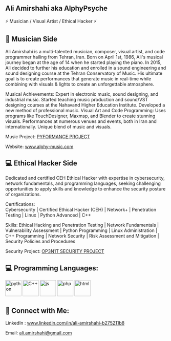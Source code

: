 ## Ali Amirshahi aka AlphyPsyche

⚡ Musician / Visual Artist / Ethical Hacker ⚡


## 🎵 Musician Side 
Ali Amirshahi is a multi-talented musician, composer, visual artist, and code programmer hailing from Tehran, Iran. Born on April 1st, 1986, Ali's musical journey began at the age of 14 when he started playing the piano. In 2015, Ali decided to further his education and enrolled in a sound engineering and sound designing course at the Tehran Conservatory of Music. His ultimate goal is to create performances that generate music in real-time while combining with visuals & lights to create an unforgettable atmosphere.

Musical Achievements:
Expert in electronic music, sound designing, and industrial music.
Started teaching music production and sound/VST designing courses at the Nahavand Higher Education Institute.
Developed a new method of professional music.
Visual Art and Code Programming:
Uses programs like TouchDesigner, Maxmsp, and Blender to create stunning visuals.
Performances at numerous venues and events, both in Iran and internationally.
Unique blend of music and visuals.

Music Project: 
[PYFORMANCE PROJECT](https://github.com/Pyformance)

Website: www.alphy-music.com


## 💻 Ethical Hacker Side 
Dedicated and certified CEH Ethical Hacker with expertise in cybersecurity, network fundamentals, and programming languages, seeking challenging opportunities to apply skills and knowledge to enhance the security posture of organizations.

Certifications:  
Cybersecurity | Certified Ethical Hacker (CEH) | Network+ | Penetration Testing | Linux | Python Advanced | C++

Skills:
Ethical Hacking and Penetration Testing | Network Fundamentals | Vulnerability Assessment | Python Programming | Linux Administration | C++ Programming | Network Security | Risk Assessment and Mitigation | Security Policies and Procedures

Security Project: 
[OP3N1T SECURITY PROJECT](https://github.com/OP3N1T-SECURITY)


## 💻 Programming Languages: 
<img src="https://cdn.worldvectorlogo.com/logos/python-4.svg" alt="python" width="50" height="50" /> <img src="https://cdn.worldvectorlogo.com/logos/c.svg" alt="C++" width="50" height="50" /> <img src="https://cdn.worldvectorlogo.com/logos/logo-javascript.svg" alt="js" width="50" height="50" /> <img src="https://cdn.worldvectorlogo.com/logos/php-1.svg" alt="php" width="50" height="50" /> <img src="https://cdn.worldvectorlogo.com/logos/html-1.svg" alt="html" width="50" height="50" /> 


## 🔗 Connect with Me:
LinkedIn : www.linkedin.com/in/ali-amirshahi-b275211b8

Email: ali.amirshahi@gmail.com

